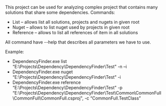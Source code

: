 This project can be used for analyzing complex project that contains many solutions that share some dependencies.
Commands:

- List – allows list all solutions, projects and nugets in given root
- Nuget – allows to list nuget used by projects in given root
- Reference – allows to list all references of item in all solutions

All command have --help that describes all parameters we have to use.

Example:
- DependencyFinder.exe list “E:\Projects\Dependency\DependencyFinder\Test" -n –i
- DependencyFinder.exe nuget “E:\Projects\Dependency\DependencyFinder\Test" -i
- DependencyFinder.exe reference “E:\Projects\Dependency\DependencyFinder\Test" -p “E:\Projects\Dependency\DependencyFinder\Test\Common\CommonFull\CommonFull\CommonFull.csproj", -c “CommonFull.TestClass”
